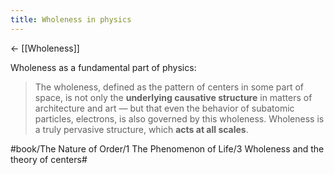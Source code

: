 ```yaml
---
title: Wholeness in physics
---
```


<- [[Wholeness]]

Wholeness as a fundamental part of physics:

> The wholeness, defined as the pattern of centers in some part of space, is not only the **underlying causative structure** in matters of architecture and art — but that even the behavior of subatomic particles, electrons, is also governed by this wholeness. Wholeness is a truly pervasive structure, which **acts at all scales**.

#book/The Nature of Order/1 The Phenomenon of Life/3 Wholeness and the theory of centers#